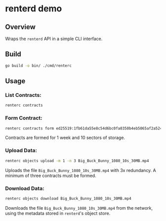 # renterd demo

## Overview
Wraps the `renterd` API in a simple CLI interface.

## Build
```sh
go build -o bin/ ./cmd/renterc
```

## Usage
### List Contracts:
```sh
renterc contracts
```

### Form Contract:
```sh
renterc contracts form ed25519:1fb61da55e8c54d6bc0fa0350b4eb5065af2a52485714a16680e7e21f686e2c7
```

Contracts are formed for 1 week and 10 sectors of storage.

### Upload Data:
```sh
renterc objects upload -m 1 -n 3 Big_Buck_Bunny_1080_10s_30MB.mp4
```

Uploads the file `Big_Buck_Bunny_1080_10s_30MB.mp4` with 3x redundancy. A minimum
of three contracts must be formed.

### Download Data:
```sh
renterc objects download Big_Buck_Bunny_1080_10s_30MB.mp4
```

Downloads the file `Big_Buck_Bunny_1080_10s_30MB.mp4` from the network, using
the metadata stored in `renterd`'s object store.